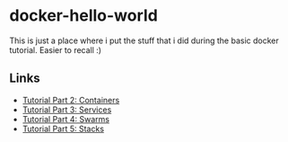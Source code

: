 # docker-hello-world
This is just a place where i put the stuff that i did during the basic docker tutorial.
Easier to recall :)

## Links
- [Tutorial Part 2: Containers](https://docs.docker.com/get-started/part2/)
- [Tutorial Part 3: Services](https://docs.docker.com/get-started/part3/)
- [Tutorial Part 4: Swarms](https://docs.docker.com/get-started/part4/)
- [Tutorial Part 5: Stacks](https://docs.docker.com/get-started/part5/)
